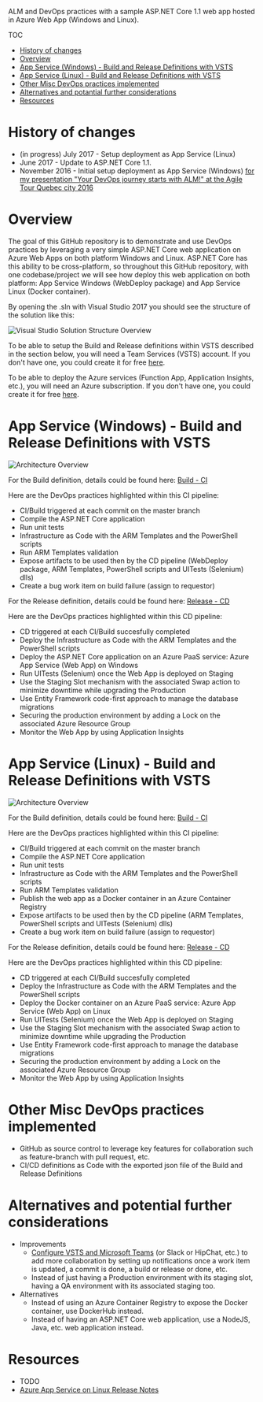 ALM and DevOps practices with a sample ASP.NET Core 1.1 web app hosted in Azure Web App (Windows and Linux).

TOC

- [History of changes](#history-of-changes)
- [Overview](#overview)
- [App Service (Windows) - Build and Release Definitions with VSTS](#app-service-windows---build-and-release-definitions-with-vsts)
- [App Service (Linux) - Build and Release Definitions with VSTS](#app-service-linux---build-and-release-definitions-with-vsts)
- [Other Misc DevOps practices implemented](#other-misc-devops-practices-implemented)
- [Alternatives and potantial further considerations](#alternatives-and-potantial-further-considerations)
- [Resources](#resources)

# History of changes

- (in progress) July 2017 - Setup deployment as App Service (Linux)
- June 2017 - Update to ASP.NET Core 1.1.
- November 2016 - Initial setup deployment as App Service (Windows) [for my presentation "Your DevOps journey starts with ALM!" at the Agile Tour Quebec city 2016](http://aka.ms/mabenoit-atq2016)

# Overview

The goal of this GitHub repository is to demonstrate and use DevOps practices by leveraging a very simple ASP.NET Core web application on Azure Web Apps on both platform Windows and Linux. ASP.NET Core has this ability to be cross-platform, so throughout this GitHub repository, with one codebase/project we will see how deploy this web application on both platform: App Service Windows (WebDeploy package) and App Service Linux (Docker container).

By opening the .sln with Visual Studio 2017 you should see the structure of the solution like this:

![Visual Studio Solution Structure Overview](/docs/imgs/Visual-Studio-Solution-Structure-Overview.PNG)

To be able to setup the Build and Release definitions within VSTS described in the section below, you will need a Team Services (VSTS) account. If you don't have one, you could create it for free [here](https://www.visualstudio.com/team-services/).

To be able to deploy  the Azure services (Function App, Application Insights, etc.), you will need an Azure subscription. If you don't have one, you could create it for free [here](https://azure.microsoft.com/fr-ca/free/).

# App Service (Windows) - Build and Release Definitions with VSTS

![Architecture Overview](/docs/imgs/Process-Overview-Windows.PNG)

For the Build definition, details could be found here: [Build - CI](/docs/AspDotNetCore-AppServiceWindows-CI.md)

Here are the DevOps practices highlighted within this CI pipeline:
- CI/Build triggered at each commit on the master branch
- Compile the ASP.NET Core application
- Run unit tests
- Infrastructure as Code with the ARM Templates and the PowerShell scripts
- Run ARM Templates validation
- Expose artifacts to be used then by the CD pipeline (WebDeploy package, ARM Templates, PowerShell scripts and UITests (Selenium) dlls)
- Create a bug work item on build failure (assign to requestor)

For the Release definition, details could be found here: [Release - CD](/docs/AspDotNetCore-AppServiceWindows-CD.md)

Here are the DevOps practices highlighted within this CD pipeline:
- CD triggered at each CI/Build succesfully completed
- Deploy the Infrastructure as Code with the ARM Templates and the PowerShell scripts
- Deploy the ASP.NET Core application on an Azure PaaS service: Azure App Service (Web App) on Windows
- Run UITests (Selenium) once the Web App is deployed on Staging
- Use the Staging Slot mechanism with the associated Swap action to minimize downtime while upgrading the Production
- Use Entity Framework code-first approach to manage the database migrations
- Securing the production environment by adding a Lock on the associated Azure Resource Group
- Monitor the Web App by using Application Insights

# App Service (Linux) - Build and Release Definitions with VSTS

![Architecture Overview](/docs/imgs/Process-Overview-Linux.PNG)

For the Build definition, details could be found here: [Build - CI](/docs/AspDotNetCore-AppServiceLinux-CI.md)

Here are the DevOps practices highlighted within this CI pipeline:
- CI/Build triggered at each commit on the master branch
- Compile the ASP.NET Core application
- Run unit tests
- Infrastructure as Code with the ARM Templates and the PowerShell scripts
- Run ARM Templates validation
- Publish the web app as a Docker container in an Azure Container Registry
- Expose artifacts to be used then by the CD pipeline (ARM Templates, PowerShell scripts and UITests (Selenium) dlls)
- Create a bug work item on build failure (assign to requestor)

For the Release definition, details could be found here: [Release - CD](/docs/AspDotNetCore-AppServiceLinux-CD.md)

Here are the DevOps practices highlighted within this CD pipeline:
- CD triggered at each CI/Build succesfully completed
- Deploy the Infrastructure as Code with the ARM Templates and the PowerShell scripts
- Deploy the Docker container on an Azure PaaS service: Azure App Service (Web App) on Linux
- Run UITests (Selenium) once the Web App is deployed on Staging
- Use the Staging Slot mechanism with the associated Swap action to minimize downtime while upgrading the Production
- Use Entity Framework code-first approach to manage the database migrations
- Securing the production environment by adding a Lock on the associated Azure Resource Group
- Monitor the Web App by using Application Insights

# Other Misc DevOps practices implemented

- GitHub as source control to leverage key features for collaboration such as feature-branch with pull request, etc.
- CI/CD definitions as Code with the exported json file of the Build and Release Definitions

# Alternatives and potential further considerations

- Improvements
    - [Configure VSTS and Microsoft Teams](https://almvm.azurewebsites.net/labs/vsts/teams/) (or Slack or HipChat, etc.) to add more collaboration by setting up notifications once a work item is updated, a commit is done, a build or release or done, etc.
    - Instead of just having a Production environment with its staging slot, having a QA environment with its associated staging too.
- Alternatives
    - Instead of using an Azure Container Registry to expose the Docker container, use DockerHub instead.
    - Instead of having an ASP.NET Core web application, use a NodeJS, Java, etc. web application instead.

# Resources

- TODO
- [Azure App Service on Linux Release Notes](https://github.com/Azure-App-Service/ReleaseNotes/blob/master/README.md)